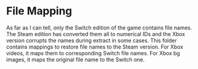 # File Mapping

As far as I can tell, only the Switch edition of the game contains file names. The 
Steam edition has converted them all to numerical IDs and the Xbox version corrupts the 
names during extract in some cases. This folder contains mappings to restore file names to 
the Steam version. For Xbox videos, it maps them to corresponding Switch file names. For Xbox 
bg images, it maps the original file name to the Switch one.

